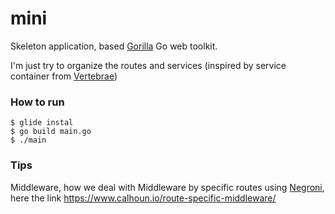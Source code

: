 # mini
Skeleton application, based [Gorilla] Go web toolkit.

I'm just try to organize the routes and services (inspired by service container from [Vertebrae])

### How to run
```
$ glide instal
$ go build main.go
$ ./main
```

### Tips
Middleware, how we deal with Middleware by specific routes using [Negroni], here the link https://www.calhoun.io/route-specific-middleware/

[Gorilla]: <http://www.gorillatoolkit.org/>
[Vertebrae]: <https://github.com/EwanValentine/Vertebrae>
[Negroni]: <https://github.com/urfave/negroni>

